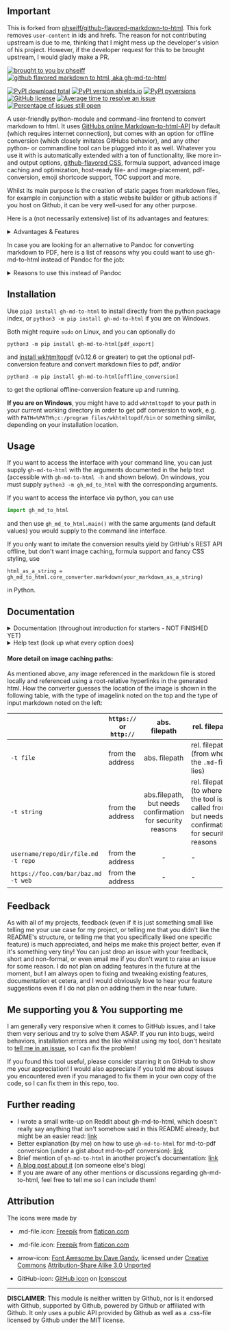 ## **Important**

This is forked from [phseiff/github-flavored-markdown-to-html](https://github.com/phseiff/github-flavored-markdown-to-html).
This fork removes `user-content` in ids and hrefs. The reason for not contributing upstream is due to me, thinking that I might mess up the developer's vision of his project. However, if the developer request for this to be brought upstream, I would gladly make a PR.

[![brought to you by phseiff](https://phseiff.com/images/brought-to-you-by-phseiff.svg)](https://github.com/phseiff)
[![github flavored markdown to html, aka gh-md-to-html](https://raw.githubusercontent.com/phseiff/github-flavored-markdown-to-html/master/docs/header.svg)](https://github.com/phseiff/github-flavored-markdown-to-html)

<!-- [![HitCount](http://hits.dwyl.com/phseiff/github-flavored-markdown-to-html.svg)](http://hits.dwyl.com/phseiff/github-flavored-markdown-to-html) -->
[![PyPI download total](https://img.shields.io/pypi/dm/gh-md-to-html.svg)](https://pypistats.org/packages/gh-md-to-html)
[![PyPI version shields.io](https://img.shields.io/pypi/v/gh-md-to-html.svg)](https://pypi.python.org/pypi/gh-md-to-html/)
[![PyPI pyversions](https://img.shields.io/pypi/pyversions/gh-md-to-html.svg)](https://pypi.python.org/pypi/gh-md-to-html/)
[![GitHub license](https://img.shields.io/github/license/phseiff/github-flavored-markdown-to-html.svg)](https://github.com/phseiff/github-flavored-markdown-to-html/blob/master/LICENSE.txt)
[![Average time to resolve an issue](http://isitmaintained.com/badge/resolution/phseiff/github-flavored-markdown-to-html.svg)](http://isitmaintained.com/project/phseiff/github-flavored-markdown-to-html)
[![Percentage of issues still open](http://isitmaintained.com/badge/open/phseiff/github-flavored-markdown-to-html.svg)](http://isitmaintained.com/project/phseiff/github-flavored-markdown-to-html)
<!-- ![Health measured by landscape.io](https://landscape.io/github/phseiff/github-flavored-markdown-to-html/master/landscape.png) -->

A user-friendly python-module and command-line frontend to convert markdown to html. It uses
[GitHubs online Markdown-to-html-API](https://docs.github.com/en/rest/reference/markdown) by default (which requires
internet connection), but comes with an option for offline conversion (which closely imitates GitHubs behavior), and any other python- or commandline tool can be plugged into it as well.
Whatever you use it with is automatically extended with a ton of functionality, like more in- and output options,
[github-flavored CSS](https://github.githubassets.com/assets/gist-embed-52b3348036dbd45f4ab76e44de42ebc4.css), formula
support, advanced image caching and optimization, host-ready file- and image-placement, pdf-conversion, emoji shortcode support, TOC support and more.

Whilst its main purpose is the creation of static pages from markdown files, for example in conjunction with a static
website builder or github actions if you host on Github, it can be very well-used for any other purpose.

Here is a (not necessarily extensive) list of its advantages and features:

<details><summary>Advantages & Features</summary>

<!--Advantages include<sup>(sorted by importance; skip the rest as soon as you're convinced!</sup>-->:

* Lets you specify the markdown to convert as a string, as a repository path, as a local
  file name or as a hyperlink.
* Pulls any images referenced in the markdown files from the web/ your local storage and
  places them in a directory relative to your specified website root, so the resulting file structure is host-ready for
  static sites. Multiple arguments allow the customization of the saving locations, but the images will always be
  referenced correctly in the resulting html files. This is especially useful since it reflects GitHub's behavior to serve cached copies of README-images instead of linking to them directly, reducing tracking and possibly downscaling overlarge images in the process.
* Creates all links as root-relative hyperlinks and lets you specify the root directory
  as well as the locations for css and images, but uses smart standard values for
  everything.
* Supports inline LaTeX-formulas (use `$`-formula-`$` to use them), which GitHub usually doesn't. gh-md-to-html uses
  [LaTeX](https://www.tug.org/texlive/) and [dvisvgm](https://dvisvgm.de/) if they are both installed (advantage: fast,
  requires no internet), and otherwise the [Codecogs EqnEditor](https://latex.codecogs.com/) (advantage: doesn't require
  you to install 3 GB of LaTeX libraries) to achieve this.
* Supports exporting to pdf with or without Github styling, using the
  [pdfkit](https://pypi.org/project/pdfkit/) python module (if it is installed).
* Tested and optimized to look good when using [DarkReader](https://github.com/darkreader/darkreader) (the
  .js-module as well as the browser extension). This is especially relevant considering that DarkReader doesn't usually
  shift the colors of svg images, and the formulas added by gh-md-to-html's formula support are embedded as inline svg.
  gh-md-to-html ensured that the formulas are the same color as the text, shifted in accordance with DarkReader's
  current/enabled colorscheme.
* Supports umlauts and other non-ascii-characters in plain text as well as in multiline code blocks, which the github
  REST api usually doesn't.
* Allows you to choose which tool or module to use at its core for the basic markdown to html conversion.
* Styles its output with github's README-css (can be turned off).
* Allows you to choose a width for the box surrounding the text; this can increase readability if you intend to host the
  markdown file stand-alone rather than embedded into a different html file (see
  [#25](https://github.com/phseiff/github-flavored-markdown-to-html/issues/25) and
  [Wikipedia](https://en.wikipedia.org/wiki/Line_length)).
* Comes with an optional support for the use of `[[_TOC_]]`, `{:toc}` and `[toc]` at the beginning of an otherwise empty
  line to create a table of content for the document, like GitLab-flavored markdown does, among others.
* Comes with an option to compress and downscale all images referenced in the markdown file (does not affect the
  original images) with a specified background color (default is white) for converting RGBA to RGB, and a specified
  compression rate (default is 90). Images with a specified width or height attribute in pixels get scaled down to that
  size to reduce loading time. This helps severely reduce the size of generated pages for markdown files with lots of
  images. There is also an option to save all images in multiple sizes and let the html viewer/browser pick the one
  fitting for the viewport size (using the img srcset attribute), thus making gh-md-to-html the only md-to-html
  converter with builtin srcset support for image load reduction.
* If two equal images from equal or different sources are referenced in the given markdown file, and both would be saved
  in the same resolution et cetera, both are pointed to the same copy in the generated html to minimize loading
  overhead.
* Comes with an option to closely imitate GitHub's markdown-to-html-conversion behavior offline!
* Emoji shortcode support.
* Probably even more than that - this list here is no longer maintained, refer to the documentation further down this README for all options.

</details>

In case you are looking for an alternative to Pandoc for converting markdown to PDF, here is a list of reasons why you could want to use gh-md-to-html instead of Pandoc for the job:

<details><summary>Reasons to use this instead of Pandoc</summary>

Whilst using pandoc to convert from markdown to pdf usually yields more beautiful results (pandoc uses LaTeX, after
all), gh-md-to-html has its own set of advantages when it comes to quickly converting complex files for a homework
assignment or other purposes where reliability weights more than beauty:

* pandoc converts .md to LaTeX and then renders it to pdf, which means that images embedded in the .md are shown where
  they fit best in the .pdf and not, as one would expect it from a .md-file, exactly where they were embedded.
* pandoc's pandoc-flavored markdown supports formulas; however, some specific rules apply regarding the amount of
  whitespace cornering the `$`-signs and what characters the formula may start with. These rules do not apply in some
  common markdown editors like MarkText, though, which leads to lots of frustration when formulas that worked in the
  editor don't work anymore when converting with pandoc (MarkText's own export-to-pdf-function sometimes fails on
  formula-heavy files without an error message, though, which makes it even less reliable). The worst part is that,
  whenever pandoc fails converting .md to .pdf because of this, it shows the line number of the error based on the
  intermediate .tex-file instead of the input .md-file, which makes it difficult to find the problem's root.
  As you might have guessed, gh-md-to-html couldn't care less about the amount of whitespace you start your formulas
  with, leaving this decision up to you.
* pandoc supports multiple markdown flavors. The sole formula-supporting one of these is pandoc-flavored markdown, which
  comes with some quite specific requirements regarding the amount of trailing whitespace before a sub-list in a nested
  list, and other requirements to create multi-line bullet point entries. These requirements are not fulfilled my many
  markdown-editors (such as MarkText) and not required by many other markdown flavors, causing pandoc to not render
  multiline bullet point entries and nestled lists correctly in many cases.
  gh-md-to-html, on the other hand, supports **both** nested lists like you would expect it, **and** formulas, releasing
  the burden of having to edit entire markdown files to make then work with pandoc's md-to-html-conversion from your
  shoulders.

To sum it up, pandoc's md-to-pdf-conversion acts quite unusual when it comes to images, nested lists, multiline bullet
point entries, or formulas, and gh-md-to-html does not.

</details>

## Installation

Use `pip3 install gh-md-to-html` to install directly from the python package index, or `python3 -m pip install gh-md-to-html` if
you are on Windows.

Both might require `sudo` on Linux, and you can optionally do

```
python3 -m pip install gh-md-to-html[pdf_export]
```

and [install wkhtmltopdf](https://wkhtmltopdf.org/downloads.html) (v0.12.6 or greater) to get the optional pdf-conversion feature and convert markdown files to pdf, and/or

```
python3 -m pip install gh-md-to-html[offline_conversion]
```

to get the optional offline-conversion feature up and running.

**If you are on Windows**, you might have to add `wkhtmltopdf` to your path in your current working directory in order to get pdf conversion to work, e.g. with `PATH=%PATH%;c:/program files/wkhtmltopdf/bin` or something similar, depending on your installation location.

## Usage

If you want to access the interface with your command line, you can just supply
`gh-md-to-html` with the arguments documented in the help text (accessible with
`gh-md-to-html -h` and shown below). On windows, you must supply `python3 -m gh_md_to_html` with the corresponding
arguments.

If you want to access the interface via python, you can use

```python
import gh_md_to_html
```

and then use `gh_md_to_html.main()` with the same arguments (and default values) you would
supply to the command line interface.

If you only want to imitate the conversion results yield by GitHub's REST API offline, but don't want image caching,
formula support and fancy CSS styling, use

```
html_as_a_string = gh_md_to_html.core_converter.markdown(your_markdown_as_a_string)
```

in Python.

<!--
If you call `gh-md-to-html foo.md` without any additional options, you will get a file called `foo.html` in the same directory as `foo.md`, with all the images referenced in `foo.md` in a folder called `images` and the required CSS in a folder called `github-markdown-css` (both linked by `foo.html` using absolute relative links).
-->

## Documentation

<details><summary>Documentation (throughout introduction for starters - NOT FINISHED YET)</summary>

<br>

* **Usage**: `gh-md-to-html <input_name> <optional_arguments>`

* **Default behavior**:<br>
  By default, gh-md-to-html takes a markdown file name as an argument, and saves the generated HTMl in a file of the same name, with `.html` instead of `.md`.<br>
  Some quirks:
  * The generated CSS is stored in `github-markdown-css/github-css.css` (add `-c` to make it inline instead).
  * All referenced images are cached, stored & referenced in `./images` (add `-i` to disable this).
  * All image & css links assume that you want to host the html file with your current directory as the root directory (add `-w` if you want to directly view it in a browser instead).
  * All `id`s and file-internal links are prefaced by `user-content-`, so you can embed the generated html in a bigger website without risking ID clashes.
  
* **Some common use cases**:<br>
  Through past issues, I realised that there are some very common use cases that most people seem to have for this module. Here are the most common ones, and which options and arguments to use for them:
  * **preview a GitHub README**: use `-i -w --math false --box-width 25cm`, though [grip](https://github.com/joeyespo/grip) might be more efficient for this purpose.
  * **preview a GitLab README**: see above, and add `--toc` to support GitLab's TOC syntax.
  * **as an alternative to pandoc-flavored markdown**: use `--math true --emoji-support 0 --dont-make-images-links true`.
  * **having everything in one file**: use `-i -c` to have everything in one file.

* **Converting markdown files from the web** with `--origin-type`:<br>
  You might want to not only convert a local markdown file, but also a file from a GitHub repository, a web-hosted one, or the contents of a string. Simply downloading these or storing them in a file is often not enough, since their location on the web also influences how the links to images they reference must be resolved. Luckily, gh-md-to-html has got your back!<br>
  There is a number of different arguments you can use to describe what kind of file the input you gave references:
  * `--origin-type file`: The default; takes a (relative or absolute) file path
  * `--origin-type repo`: Takes a pth to a markdown file in a github repository, in the format `<user_name>/<repo_name>/<branch-name>/<path_to_markdown>.md`.
  * `--origin-type web`: Takes the url of a web-hosted markdown file.
  * `--origin-type string`: Takes a string containing markdown.
  Some of these options you use influences how image links within the markdown file are resolved; a later section of this README outlines this in detail.

* **Fine-tuning what goes where**:<br>
  gh-md-to-html is written with the goal of generating a host-ready static website for you, with your current working directory as its root. Aside from using `-w` to disable this and allow you to view the generated file directly in a browser, there are a number of options that allow you to fine-tune what goes where, and most popularly, change the root of the website.
  There is no need to do so unless you want to for some reason, so don't bother reading this if you don't need to!
  * `--website-root`(or `-w`): Leaving this option empty, as discussed above, allows you to preview the generated html file directly in a browser (on most systems by double-clicking it) in case you don't want to host the generated html file, but you can also supply any directory that you want to use as the website's root to this. It defaults to your current working directory.
  * `--destination` (or `-d`): The path, relative to `--website-root`, in which the generated html file is stored. By default, the website root is used for this.
  * `--image-paths` (or `-i`): You can leave this empty to disable image caching, as described above (though this won't work in case you modified `--origin-type`), or supply a path relative to website-root to modify where images are stored. It defaults to `images`.<br>
    Image caching makes sure that two pixel-identical images are stored in the same file location, to minimize loading time for files with multiple identical images.
    The `image-paths`-directory isn't automatically emptied between multiple runs of gh-md-to-html for this reason, to ensure that this optimization can be used cross-file when converting multiple files in a bulk.
    <!-- You will have to manually empty it or wrap your own automization around gh-md-to-html to empty it between every run. -->
  * `--css-paths` (or `-c`): You can leave this empty to disable storing the CSS in an external CSS file (useful e.g. if you want to convert only one file), as described above, or supply a path relative to website-root to modify where the CSS file (called `github-css.css`) will be stored.
    The default is `github-markdown-css`.
  * `--output-name` (or `-n`): The file name under which to store the generated html file in the destination-directory.
    You can use `<name>` anywhere in this string, and it will automatically be replaced with the name of the markdown file, so, for example, `gh-md-to-html inp.md -n "<name>-conv.html"` will store the result in `ino-conv.html` (this doesn't work with `--origin-type string`, of course).<br>
    You can also use `-n print` in order to simply write the output to STDOUT (print it on the console) instead of saving it anywhere.
    The default value is `<name>.html`, so it adapts to your input file name.
  * `--output-pdf` (or `-p`): The file in which to store the generated pdf.
    You can use the `<name>`-syntax here as well. If the `-p`-option isn't used, no pdf will be generated (and you need to have followed the pdfkit & wkhtmltopdf installation instructions above to have this option work), but you can use `-p` without any arguments to have it use `<name>.pdf` as a sensitive file name default.

* **exporting as pdf**:<br>
  As mentioned above, you can export the generated HTML file as a pdf using the `--output-pdf`-option.
  Doing so requires you to have `wkhtmltopdf` installed (the Qt-patched version), to add it to the PATH (if you are on Windows), and to have `pdfkit` installed (e.g. via `pip3 install gh-md-to-html[offline_conversion]`), but all of these requirements are already outlined above in the [installation](#installation) section.<br>
  There are some things worth noting here, though. First of all, DO NOT use this option if you have valuable information in a file called `{yourpdfexportdestination}.html`, where `{yourpdfexportdestination}` is what you supplied to `-p`, since this file will be temporarily overwritten in the process; furthermore, do not use `-p` at all if you are supplying untrusted input to the `-x`-option.<br>
  There are also some options specifically tailored for use with `-p`; these are currently:
  * `--style-pdf` (or `-s`): Set this to `false` to disable styling the generated PDF file with GitHub's CSS. You might want to do this because the border that GitHub's CSS draws around the page can look counterintuitive in PDFs, though doing so can also negatively influence the appearance of other parts, so use this with a grain of salt.

* **changing which core markdown converter to use**:<br>
  gh-md-to-html doesn't actually do all that much heavy lifting itself when it comes to parsing markdown and converting it to PDF; instead, it wraps around a so-called "core converter" that does the basic conversion according to the markdown spec, and builds its own options, features, customizations and styling on top of that. By default, the GitHub markdown REST API is used for that, since it comes closest to what GitHub does with its READMEs, but you can also give gh-md-to-html any other basic markdown converter to work with.

  gh-md-to-html also comes with two build-in alternative core converters to use, that imitate GitHub's REST API as close as possible whilst adding their own personal touch to it.

  Option to decide the core converter:
  * `--core-converter` (or `-o`): You can use this option to choose from a number of pre-defined core converters (see below) in case you want to differ from the default one.
  
    You can also supply a bash command (on UNIX/Linux systems) to this, or a cmd.exe command on Windows, in which `{md}` stands as a placeholder for where the shell-escaped input markdown will be inserted by gh-md-to-html. For example,<br>
    `gh-md-to-html inp.md -o "pandoc -f markdown -t html <<< {md}"`<br>
    will use pandoc as its core converter.<br/>
    You can also do so using multiple commands, like<br>
    `gh-md-to-html -o "printf {md} >> temp.md; pandoc -f markdown -t html temp.md; rm temp.md"`,<br>
    as long as the result is printed to stdout.
  
    If you use the Python-interface to gh-md-to-html, you can also supply any function that converts a markdown string into a html string to this argument. 
  
  Pre-defined core converters that you can easily supply to `--core-converter` as strings:
  * `OFFLINE`: Imitates GitHub's markdown REST API, but offline using mistune. This requires the optional dependencies for "offline_conversion" to be satisfied, by using `pip3 install gh-md-to-html[offline_conversion]` or `pip3 install mistune>=2.0.0rc1`.
  * `OFFLINE+`: Behaves identical to OFFLINE, but it doesn't remove potentially harmful content like javascript and css like the GitHub REST API usually does. DO NOT USE THIS FEATURE unless you need a way to convert secure manually-checked markdown files without having all your inline js/styling stripped away!

* **support for inline-formulas**:<br>
  `gh-md-to-html` supports, by default, inline formulas (no matter which core converter, see above, you use).
  This means that you can write a LaTeX formula between two dollar signs on the same line, and it will be replaced with an SVG image displaying said formula. For example, <br>
  `$e = m \cdot c^2$`<br>
  will add Einstein's famous formula as a svg image, well-aligned with the rest of the text surrounding it, into your document.

  `gh-md-to-html` always tries to use your local LaTeX installation to do this conversion (advantage: fast and doesn't require internet).
  However, if [LaTeX](https://www.tug.org/texlive/) or [dvisvgm](https://dvisvgm.de/) are not installed or it can't find them, it uses [an online converter](https://latex.codecogs.com/) (advantage: doesn't require you to install 3 GB of LaTeX libraries) to achieve this.

  You can use the following options to modify this behavior:
  * `--math` (or `-m`): Set this to `false` to disable formula rendering.
  * `--suppress-online-fallbacks`: Set this to `true` to disable the online fallback for formula rendering, raising an error if its requirements aren't locally installed or can't be found for some reason.

* **image caching and image compression**:<br>
  As explained in-depth above, gh-md-to-html saves images so they can all be loaden from the same folder. This comes with the advantages of
  * potentially reducing tracking (in case the images where hosted on a 3rd-party website)
  * reducing the number of DNS lookups required to show your generated HTMl file (in case the images where hosted on different 3rd-party websites)
  * reducing the number of images to load (if one or multiple md files you intend to host or view as html files contain the same or pixel-identical images)
  
  In addition to these advantages, gh-md-to-html also allows you to set a level of image compression to use for these images. If you decide to do so, every image will be converted to JPEG (using a background color and quality settings of your liking), and images will be downscaled if the generated html states that they won't be needed at their full size anyways (you can make use of this e.g. by using `<img>`-tags directly in your document and supplying them with an explicit `width` or `height` value).

  gh-md-to-html is also the only markdown converter capable of making use of the html `srcset`-attribute, which allows the generated document to reference several differently scaled versions of the same image, of whom the browser will then load the smallest large-enough one on smaller screen sizes, leading to great load reductions e.g. on mobile.
  Enabling this feature can lead to further loading time reductions without sacrificing any visible image quality, which makes gh-md-to-html the best choice if you want to generate fast-loading websites from your image-heavy markdown files.

  The option to use for all of this is
  * `--compress-images`.<br>
    and it accepts a piece of JSON data with the following attributes:
    * `bg-color`: the color to use as a background color when converting RGBA-images to jpeg (an RGB-format).
      Defaults to "`white`" and accepts almost any HTML5 color-value ("`#FFFFFF`", "`#ffffff`", "`white`" and "`rgb(255, 255, 255)`" would've all been valid values).
    * `progressive`: Save images as progressive jpegs.
      Default is False.
    * `srcset`: Save differently scaled versions of the image and provide them to the image in its srcset attribute.
      Defaults to False.
      Takes an array of different widths or `True`, which serves as a shortcut for "`[500, 800, 1200, 1500, 1800, 2000]`".
    * `quality`: a value from 0 to 100 describing at which quality the images should be saved.
      Defaults to 90.
      If a specific size is specified for a specific image in the html, the image is always converted to the right size *before* reducing the quality.
    
    If this argument is left empty, no compression is used at all.
    If this argument is set to True, all default values are used.
    If it is set to json data and some values are omitted, the defaults ones are used for these.
  
    You can also pass a dict instead of a string containing JSON data if you are using this option in the Python frontend.
  
    Image compression won't work, for obvious reasons, if you use `-i` to disable image caching.

* **my personal choices**:<br>
  GitHub-flavored markdown and markdown in general makes some unpopular choices, and gh-md-to-html, imitating it, also makes a lot of these. If your goal isn't to be as close as possible to (github-flavored) markdown, and you want to utilize the full power that gh-md-to-html offers to the fullest, I recommend the following (very opinionated) list of settings and options. Note that some of these aren't safe when converting user-generated content, though.
  * `--math true`: This is already enabled by default, so not really a recommendation, but you'll most likely want to have LaTeX math support in your file.
  * `--core-converter OFFLINE+`: This converts the markdown files offline instead of using GitHub's REST API, and allows the use of unsafe things like inline code and every html you could wish for in your markdown file.
  * `--compress-images`: There are many ways to finetune this options, but it allows for some great optimizations on the cached images, including the use of the HTML  `srcset`-attribute, which no other markdown converter currently supports afaik.
  * `--box-width 25cm`: You'll most likely want to limit the width of the box in which the generated website's content is displayed [for reasons of readability](https://en.wikipedia.org/wiki/Line_length), unless you plan to embed the generated html into a bigger html file.
  * `--toc true`: This allows you to use `[[_TOC_]]` as a shortcut for a table of contents in the generated file.
  * `--dont-make-images-links true`: By default, GitHub wraps every image into a link to the image source, unless the image is already wrapped into a different link. This option disables this behavior for more control over your image's links.
  * `--emoji-support 2`: gh-md-to-html supports using emoji shortcodes, like `:joy:`, which are then replaced with emojis in the generated html file. `--emoji-support 2` takes this one level further this by allowing you to use your own custom emojis, so `:path/to/funny_image.png:` will add `funny_image.png` as an emoji-sized emoji into the text.
  * `--soft-wrap-in-code-boxes true`: By default, GitHub displays its multiline code boxes with a horizontal scrollbar if they are at a risk of overflowing. Use this option to have (imho more reasonable) soft-wrap in code boxes instead.

</details>

<details><summary>Help text (look up what every option does)</summary>
All arguments and how they work are documented in the help text of the program, which looks like the following.

Please note that the options are listed ordered by relevance, and all of them have sensible defaults, so don't feel overwhelmed by how many there are;
you can just read through them until you find what you where looking for, and safely ignore the rest.<br/>
Most of the options are meant to customize default behavior, so none of them are mandatory for most use cases.

```
usage: __main__.py [-h] [-t {file,repo,web,string}]
                   [-w WEBSITE_ROOT [WEBSITE_ROOT ...]]
                   [-d DESTINATION [DESTINATION ...]]
                   [-i [IMAGE_PATHS [IMAGE_PATHS ...]]]
                   [-c CSS_PATHS [CSS_PATHS ...]]
                   [-n OUTPUT_NAME [OUTPUT_NAME ...]]
                   [-p OUTPUT_PDF [OUTPUT_PDF ...]] [-s STYLE_PDF]
                   [-f FOOTER [FOOTER ...]] [-m MATH]
                   [-x EXTRA_CSS [EXTRA_CSS ...]]
                   [-o CORE_CONVERTER [CORE_CONVERTER ...]]
                   [-e COMPRESS_IMAGES [COMPRESS_IMAGES ...]]
                   [-b BOX_WIDTH [BOX_WIDTH ...]] [-a TOC]
                   MD-origin [MD-origin ...]

Convert markdown to HTML using the GitHub API and some additional tweaks with
python.

positional arguments:
  MD-origin             Where to find the markdown file that should be
                        converted to html

optional arguments:
  -h, --help            show this help message and exit
  -t {file,repo,web,string}, --origin-type {file,repo,web,string}
                        In what way the MD-origin-argument describes the origin
                        of the markdown file to use. Defaults to file. The
                        options mean: 
                        * file: takes a relative or absolute path to a file
                        * repo: takes a path to a markdown-file in a github
                        repository, such as <user_name>/<repo_name>/<branch-
                        name>/<path_to_markdown>.md 
                        * web: takes an url to a markdown file
                        * string: takes a string containing the files content
  -w WEBSITE_ROOT [WEBSITE_ROOT ...], --website-root WEBSITE_ROOT [WEBSITE_ROOT ...]
                        Only relevant if you are creating the html for a static
                        website which you manage using git or something similar.
                        --website-root is the directory from which you serve
                        your website (which is needed to correctly generate the
                        links within the generated html, such as the link
                        pointing to the css, since they are all root- relative),
                        and can be a relative as well as an absolute path.
                        Defaults to the directory you called this script from.
                        If you intent to view the html file on your laptop
                        instead of hosting it on a static site, website-root
                        should be a dot and destination not set. The reason the
                        generated html files use root-relative links to embed
                        images is that on many static websites,
                        https://foo/bar/index.html can be accessed via
                        https://foo/bar, in which case relative (non-root-
                        relative) links in index.html will be interpreted as
                        relative to foo instead of bar, which can cause images
                        not to load.
  -d DESTINATION [DESTINATION ...], --destination DESTINATION [DESTINATION ...]
                        Where to store the generated html. This path is relative
                        to --website-root. Defaults to "".
  -i [IMAGE_PATHS [IMAGE_PATHS ...]], --image-paths [IMAGE_PATHS [IMAGE_PATHS ...]]
                        Where to store the images needed or generated for the
                        html. This path is relative to website-root. Defaults to
                        the "images"-folder within the destination folder. Leave
                        this option empty to completely disable image
                        caching/downloading and leave all image links
                        unmodified.
  -c CSS_PATHS [CSS_PATHS ...], --css-paths CSS_PATHS [CSS_PATHS ...]
                        Where to store the css needed for the html (as a path
                        relative to the website root). Defaults to the
                        "<WEBSITE_ROOT>/github-markdown-css"-folder.
  -n OUTPUT_NAME [OUTPUT_NAME ...], --output-name OUTPUT_NAME [OUTPUT_NAME ...]
                        What the generated html file should be called like. Use
                        <name> within the value to refer to the name of the
                        markdown file that is being converted (if you don't use
                        "-t string"). You can use '-n print' to print the file
                        (if using the command line interface) or return it (if
                        using the python module), both without saving it.
                        Default is '<name>.html'.
  -p OUTPUT_PDF [OUTPUT_PDF ...], --output-pdf OUTPUT_PDF [OUTPUT_PDF ...]
                        If set, the file will also be saved as a pdf file in the
                        same directory as the html file, using pdfkit, a python
                        library which will also need to be installed for this to
                        work. You may use the <name> variable in this value like
                        you did in --output-name. Do not use this with the -c
                        option if the input of the -c option is not trusted;
                        execution of malicious code might be the consequence
                        otherwise!!
  -s STYLE_PDF, --style-pdf STYLE_PDF
                        If set to false, the generated pdf (only relevant if you
                        use --output-pdf) will not be styled using github's css.
  -f FOOTER [FOOTER ...], --footer FOOTER [FOOTER ...]
                        An optional piece of html which will be included as a
                        footer where the 'hosted with <3 by github'-footer in a
                        gist usually is. Defaults to None, meaning that the
                        section usually containing said footer will be omitted
                        altogether.
  -m MATH, --math MATH  If set to True, which is the default, LaTeX-formulas
                        using $formula$-notation will be rendered.
  -x EXTRA_CSS [EXTRA_CSS ...], --extra-css EXTRA_CSS [EXTRA_CSS ...]
                        A path to a file containing additional css to embed into
                        the final html, as an absolute path or relative to the
                        working directory. This file should contain css between
                        two <style>-tags, so it is actually a html file, and can
                        contain javascript as well. It's worth mentioning and
                        might be useful for your css/js that every element of
                        the generated html is a child element of an element with
                        id xxx, where xxx is "article-" plus the filename
                        (without extension) of: 
                        * output- name, if output-name is not "print" and not
                        the default value.
                        * the input markdown file, if output- name is "print",
                        and the input type is not string. * the file with the
                        extra-css otherwise. If none of these cases applies, no
                        id is given.
  -o CORE_CONVERTER [CORE_CONVERTER ...], --core-converter CORE_CONVERTER [CORE_CONVERTER ...]
                        The converter to use to convert the given markdown to
                        html, before additional modifications such as formula
                        support and image downloading are applied; this defaults
                        to using GitHub's REST API and can be 
                        * on Unix/ any system with a cmd: a command containing
                        the string "{md}", where "{md}" will be replaced with an
                        escaped version of the markdown file's content, and
                        which returns the finished html. Please note that
                        commands for Unix-system won't work on Windows systems,
                        and vice versa etc. 
                        * when using gh-md-to- html in python: A callable which
                        converts markdown to html, or a string as described
                        above. 
                        * OFFLINE as a value to indicate that gh-md-to-html
                        should imitate the output of their builtin
                        md-to-html-converter using mistune. This requires the
                        optional dependencies for "offline_conversion" to be
                        satisfied, by using `pip3 install
                        gh-md-to-html[offline_conversion]` or `pip3 install
                        mistune>=2.0.0rc1`. 
                        * OFFLINE+ behaves identical to OFFLINE, but it doesn't
                        remove potentially harmful content like javascript and
                        css like the GitHub REST API usually does. DO NOT USE
                        THIS FEATURE unless you need a way to convert secure
                        manually-checked markdown files without having all your
                        inline js stripped away!
  -e COMPRESS_IMAGES [COMPRESS_IMAGES ...], --compress-images COMPRESS_IMAGES [COMPRESS_IMAGES ...]
                        Reduces load time of the generated html by saving all
                        images referenced by the given markdown file as jpeg.
                        This argument takes a piece of json data containing the
                        following information; if it is not used, no compression
                        is done: 
                        * bg-color: the color to use as a background color when
                        converting RGBA-images to jpeg (an RGB-format). Defaults
                        to "white" and accepts almost any HTML5 color-value
                        ("#FFFFFF", "#ffffff", "white" and "rgb(255, 255, 255)"
                        would've all been valid values).
                        * progressive: Save images as progressive jpegs. Default
                        is False. 
                        * srcset: Save differently scaled versions of the image
                        and provide them to the image in its srcset attribute.
                        Defaults to False. Takes an array of different widths or
                        True, which serves as a shortcut for "[500, 800, 1200,
                        1500, 1800, 2000]".
                        * quality: a value from 0 to 100 describing at which
                        quality the images should be saved (this is done after
                        they are scaled down, if they are scaled down at all).
                        Defaults to 90. If a specific size is specified for a
                        specific image in the html, the image is always
                        converted to the right size. If this argument is left
                        empty, no compression is down at all. If this argument
                        is set to True, all default values are used. If it is
                        set to json data and values are omitted, the defaults
                        are also used. If a dict is passed instead of json data
                        (when using the tool as a python module), the dict is
                        used as the result of the json data.
  -b BOX_WIDTH [BOX_WIDTH ...], --box-width BOX_WIDTH [BOX_WIDTH ...]
                        The text of the rendered file is always displayed in a
                        box, like GitHub READMEs and issues are. By default,
                        this box fills the entire screen (max-width: 100%), but
                        you can use this option to reduce its max width to be
                        more readable when hosted stand-alone; the resulting box
                        is always centered. --box-width accepts the same
                        arguments the css max-width attribute accepts, e.g. 25cm
                        or 800px.
  -a TOC, --toc TOC     Enables the use of `[[_TOC_]]`, `{:toc}` and `[toc]`
                        at the beginning of an otherwise empty line to create a
                        table of content for the document. These syntax are
                        supported by different markdown flavors, the most
                        prominent probably being GitLab-flavored markdown
                        (supports `[[_TOC_]]`), and since GitLab displays its
                        READMEs quite similar to how GitHub does it, this option
                        was added to improve support for GitLab- flavored
                        markdown.


```

</details>

#### More detail on image caching paths:

As mentioned above, any image referenced in the markdown file is stored locally and
referenced using a root-relative hyperlinks in the generated html. How the converter
guesses the location of the image is shown in the following table, with the type of imagelink noted on the top and the type of input markdown noted on the left:

|                                     | `https://` or `http://` | abs. filepath                                             | rel. filepath                                                                                 | starting with `/` (e.g. `/imagedir/image.png`) | not starting with `/` (e.g. `imagedir/image.png`) |
| ----------------------------------- | ----------------------- |:---------------------------------------------------------:| --------------------------------------------------------------------------------------------- | ---------------------------------------------- | ------------------------------------------------- |
| `-t file`                           | from the address        | abs. filepath                                             | rel. filepath (from where the `.md`-file lies)                                                | -                                              | -                                                 |
| `-t string`                         | from the address        | abs.filepath, but needs confirmation for security reasons | rel. filepath (to where the tool is called from), but needs confirmation for security reasons | -                                              | -                                                 |
| `username/repo/dir/file.md -t repo` | from the address        | -                                                         | -                                                                                             | `username/repo/imagedir/image.png`             | `username/repo/dir/imagedir/image.png`            |
| `https://foo.com/bar/baz.md -t web` | from the address        | -                                                         | -                                                                                             | `https://foo.com/image.png`                    | `https://foo.com/bar/image.png`                   |

<!--

## Demonstration

I added the following demonstration, whose files where created from the root directory of this projects directory, which relates to the root directory of the site I am hosting them on:

| generated with:                                                                                                                                                                         | view:                                                                                   | demonstrates what:                                                                                                                        | notes:                                                                                                                                                                                                                                                   |
| ----------------------------------------------------------------------------------------------------------------------------------------------------------------------------------------| --------------------------------------------------------------------------------------- | ----------------------------------------------------------------------------------------------------------------------------------------- | -------------------------------------------------------------------------------------------------------------------------------------------------------------------------------------------------------------------------------------------------------- |
| gh-md-to-html github-flavored-markdown-to-html/README.md -d github-flavored-markdown-to-html/docs -c github-flavored-markdown-to-html/docs/css -f "test footer <3"                      | [here](https://phseiff.com/github-flavored-markdown-to-html/docs/README.html)           | html (+footer)                                                                                                                            |                                                                                                                                                                                                                                                          |
| gh-md-to-html github-flavored-markdown-to-html/README.md -n README-darkmode.html -d github-flavored-markdown-to-html/docs -c github-flavored-markdown-to-html/docs/css -r true          | [here](https://phseiff.com/github-flavored-markdown-to-html/docs/README-darkmode.html)  | html (without a footer) and that the html supports embedding the darkreader .js library without showing dark formulas on dark ground etc. | I injected the following into the html: <script type="text/javascript" src="https://phseiff.com/darkreader/darkreader.js"></script><script>DarkReader.setFetchMethod(window.fetch); DarkReader.auto({brightness: 100,contrast: 90, sepia: 10});</script> |
| gh-md-to-html github-flavored-markdown-to-html/README.md -d github-flavored-markdown-to-html/docs -n print -c github-flavored-markdown-to-html/docs/css -p README.pdf                   | [here](https://phseiff.com/github-flavored-markdown-to-html/docs/README.pdf)            | Converting to pdf.                                                                                                                        |                                                                                                                                                                                                                                                          |
| gh-md-to-html github-flavored-markdown-to-html/README.md -d github-flavored-markdown-to-html/docs -n print -c github-flavored-markdown-to-html/docs/css -p README-unstyled.pdf -s false | [here](https://phseiff.com/github-flavored-markdown-to-html/docs/README-unstyled.pdf)   | Converting to pdf without styling.                                                                                                        |                                                                                                                                                                                                                                                          |
| gh-md-to-html github-flavored-markdown-to-html/docs/math_test.md -d github-flavored-markdown-to-html/docs -c github-flavored-markdown-to-html/docs/css                                  | result [here](https://phseiff.com/github-flavored-markdown-to-html/docs/math_test.html) | Formula parsing (rendering is only marginally shown since it is done by a 3rd-party-service)                                              | Markdown source (for comparison) [here](https://phseiff.com/github-flavored-markdown-to-html/docs/math-test.md)                                                                                                                                          |

I also did the following demonstrations for automated image downloading, who where all successful (Note that they where run from the parent directory of my
repository and that instructions on how to run them can be found within the test files themselves. Also note that the test not only shows that images are stored
and embedded correctly, but also that images from different files using the same name stored within the same image directory don't overwrite each other.):

| input file:                                                                                    | output file:                                                                              | demonstrates:
| ---------------------------------------------------------------------------------------------- | ----------------------------------------------------------------------------------------- | --------------------------------------------------------------------------------------------------------------------------------- 
| [here](https://phseiff.com/github-flavored-markdown-to-html/docs/image_test_from_file.md)      | [here](https://phseiff.com/github-flavored-markdown-to-html/docs/image_test_from_file.html)    | loading markdown from a file, which contains images from the web as well as absolute and relative file paths.
| [here](https://phseiff.com/github-flavored-markdown-to-html/docs/image_test_from_string.md)    | [here](https://phseiff.com/github-flavored-markdown-to-html/docs/image_test_from_string.html)  | loading markdown from a string, which contains images from the web as well as absolute and relative file paths.
| [here](https://phseiff.com/github-flavored-markdown-to-html/docs/image_test_from_web.md)       | [here](https://phseiff.com/github-flavored-markdown-to-html/docs/image_test_from_web.html)     | loading markdown from an url, which contains images from the web as well as absolute and relative relative paths.
| [here](https://phseiff.com/github-flavored-markdown-to-html/docs/image_test_from_repo.md)      | [here](https://phseiff.com/github-flavored-markdown-to-html/docs/image_test_fromrepo.html)     | loading markdown from an repo, which contains images from the web as well as absolute and relative file paths (within the repo).

I also added a $formula$ here ($\sum_{i\ge e^2}^{7.3}\frac{4}{5}$) to demonstrate the formula rendering (which you won't see when viewing this README directly on github since, like I said, github usually doesn't support it.)

A directory listing of these example outputs- and inputs can be found
[here](https://phseiff.com/github-flavored-markdown-to-html/docs).

## Some Notes

In case you are not happy with the margin left and right of the text, you can manually adjust it  by modifying the margin-values hardcoded in prototype.html in this repository.
An other thing to note is that, even though gh-md-to-html supports multi line formulas, you may still use one (one!) dollar sign per line without it triggering a formula, since every
formula requires two of these. However, if you use two single dollar signs in two different columns of the same row off a table, your table will break. In the end, you are always better
off properly escaping dollar signs, even though we give you the freedom not to do so on one occasion per line!

When embedding images from disk (not via an url), you should ensure that the path you load the image from does not
contain whitespaces. Otherwise, the markdown code to embed the image will be shown like any other text within the
resulting html/pdf instead of being replaced with an image. I will eventually get to change this; if you want this to
be done ASAP, feel free to drop a comment under the corresponding issue, and I will get to work on it ASAP.

-->

## Feedback

As with all of my projects, feedback (even if it is just something small like telling me your use case for my project, or telling me that you didn't like the README's structure, or telling me that you specifically liked one specific feature) is much appreciated, and helps me make this project better, even if it's something very tiny!
You can just drop an issue with your feedback, short and non-formal, or even email me if you don't want to raise an issue for some reason.
I do not plan on adding features in the future at the moment, but I am always open to fixing and tweaking existing features, documentation et cetera, and I would obviously love to hear your feature suggestions even if I do not plan on adding them in the near future.

## Me supporting you & You supporting me

I am generally very responsive when it comes to GitHub issues, and I take them very serious and try to solve them ASAP.
If you run into bugs, weird behaviors, installation errors and the like whilst using my tool, don't hesitate to [tell me in an issue](https://github.com/phseiff/github-flavored-markdown-to-html/issues/new), so I can fix the problem!

If you found this tool useful, please consider starring it on GitHub to show me your appreciation!
I would also appreciate if you told me about issues you encountered even if you managed to fix them in your own copy of the code, so I can fix them in this repo, too.

<!--

## Known Usages

This tool is already used by

* [myself](https://github.com/phseiff) (for homework assignments in pdf-format four times a week, so you can rest assured that yes, the person
  maintaining it is also using it themselves)
* [my website](https://phseiff.com) (uses it in its website builder, as detailed in [this blog post of mine](https://phseiff.com/e/why-i-like-my-website/))
* feel free to tell me via an issue if you want to be included in this list!

-->

## Further reading

* I wrote a small write-up on Reddit about gh-md-to-html, which doesn't really say anything that isn't somehow said in this README already, but might be an easier read:
  [link](https://www.reddit.com/r/Markdown/comments/lyivyg/ghmdtohtml_convert_githubflavored_markdown_to/)
* Better explanation (by me) on how to use `gh-md-to-html` for md-to-pdf conversion (under a gist about md-to-pdf conversion):
  [link](https://gist.github.com/justincbagley/ec0a6334cc86e854715e459349ab1446#gistcomment-3706145)
* Brief mention of `gh-md-to-html` in another project's documentation:
  [link](https://github.com/bearwalker/GitAtom/blob/42d84449f62f3e0880af49e8b1f3dd8f159062c6/GitAtomDocs.md#markdown-to-html)
* [A blog post about it](https://dev.to/siddharth2016/how-to-convert-markdown-to-html-using-python-4p1b) (on someone else's blog)
* If you are aware of any other mentions or discussions regarding gh-md-to-html, feel free to tell me so I can include them!

## Attribution

The icons were made by

* .md-file.icon: [Freepik](https://www.flaticon.com/authors/freepik) from [flaticon.com](https://www.flaticon.com/)

* .md-file.icon: [Freepik](https://www.flaticon.com/authors/freepik) from [flaticon.com](https://www.flaticon.com/)

* arrow-icon: [Font Awesome by Dave Gandy](https://fortawesome.github.com/Font-Awesome), licensed under
  [Creative Commons](https://en.wikipedia.org/wiki/en:Creative_Commons)
  [Attribution-Share Alike 3.0 Unported](https://creativecommons.org/licenses/by-sa/3.0/deed.en)

* GitHub-icon: [GitHub icon](https://iconscout.com/icons/github) on [Iconscout](https://iconscout.com/)
----

**DISCLAIMER**: This module is neither written by Github, nor is it endorsed with Github,
supported by Github, powered by Github or affiliated with Github. It only uses a public
API provided by Github as well as a .css-file licensed by Github under the MIT license.

